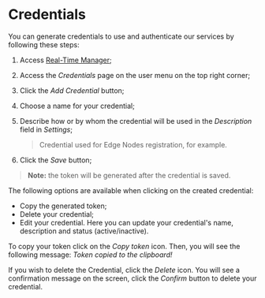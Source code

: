 # Credentials

You can generate credentials to use and authenticate our services by following these steps:

1. Access [Real-Time Manager](https://manager.azion.com/);

2. Access the *Credentials* page on the user menu on the top right corner;

3. Click the *Add Credential* button;

4. Choose a name for your credential;

5. Describe how or by whom the credential will be used in the *Description* field in *Settings*;

   > Credential used for Edge Nodes registration, for example.

6. Click the *Save* button;

> **Note:** the token will be generated after the credential is saved.

The following options are available when clicking on the created credential:

- Copy the generated token;
- Delete your credential;
- Edit your credential. Here you can update your credential's name, description and status (active/inactive).

To copy your token click on the *Copy token* icon. Then, you will see the following message: *Token copied to the clipboard!*

If you wish to delete the Credential, click the *Delete* icon. You will see a confirmation message on the screen, click the *Confirm* button to delete your credential.

